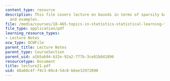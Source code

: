 ```yaml
---
content_type: resource
description: This file covers lecture on bounds in terms of sparsity based on theorem
  and examples.
file: /media/courses/18-465-topics-in-statistics-statistical-learning-theory-spring-2007/48a60c4ff9c309c454c8b6ee32972090_lecture21.pdf
file_type: application/pdf
learning_resource_types:
- Lecture Notes
ocw_type: OCWFile
parent_title: Lecture Notes
parent_type: CourseSection
parent_uid: a1b5ab94-b32e-92a2-777b-3ce81b841896
resourcetype: Document
title: lecture21.pdf
uid: 48a60c4f-f9c3-09c4-54c8-b6ee32972090
---
```

